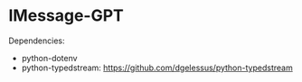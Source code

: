# IMessage-GPT

Dependencies: 
- python-dotenv
- python-typedstream: https://github.com/dgelessus/python-typedstream